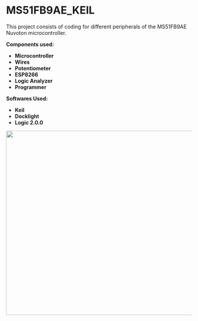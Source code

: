# MS51FB9AE_KEIL

This project consists of coding for different peripherals of the MS51FB9AE Nuvoton microcontroller.

**Components used:**
- **Microcontroller**
- **Wires**
- **Potentiometer**
- **ESP8266**
- **Logic Analyzer**
- **Programmer**

**Softwares Used:**
- **Keil**
- **Docklight**
- **Logic 2.0.0**

<img src="https://github.com/SNEHA9SHARMA/MS51FB9AE_KEIL/assets/156566320/36bddb34-553c-4a5c-93e6-e2f159b08031" height="500" width="600">
